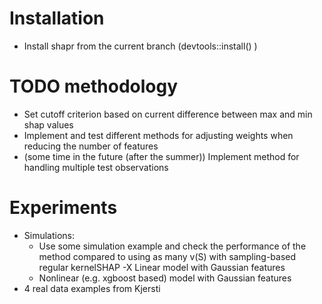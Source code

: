 

# Installation

- Install shapr from the current branch (devtools::install() )



# TODO methodology

- Set cutoff criterion based on current difference between max and min shap values
- Implement and test different methods for adjusting weights when reducing the number of features
- (some time in the future (after the summer)) Implement method for handling multiple test observations 


# Experiments

- Simulations:
  - Use some simulation example and check the performance of the method compared to using as many v(S) with sampling-based regular kernelSHAP
  -X Linear model with Gaussian features 
  - Nonlinear (e.g. xgboost based) model with Gaussian features
- 4 real data examples from Kjersti
